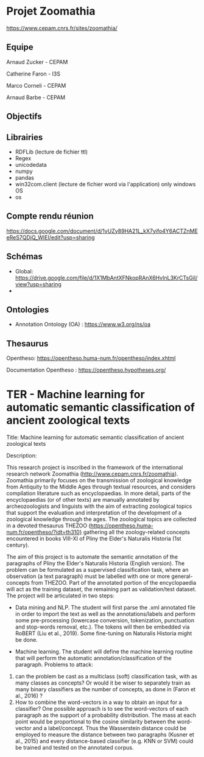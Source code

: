 # Projet Zoomathia

https://www.cepam.cnrs.fr/sites/zoomathia/

## Equipe

Arnaud Zucker - CEPAM

Catherine Faron - I3S

Marco Corneli - CEPAM

Arnaud Barbe - CEPAM



## Objectifs



## Librairies

- RDFLib (lecture de fichier ttl)
- Regex
- unicodedata
- numpy
- pandas
- win32com.client (lecture de fichier word via l'application) only windows OS
- os

## Compte rendu réunion

https://docs.google.com/document/d/1vUZy89HA21L_kX7yifo4Y6ACTZnMEeReS7QDjQ_WIEI/edit?usp=sharing

## Schémas

- Global: https://drive.google.com/file/d/1X1MbAntXFNkopRAnX6HvInL3KrCTsGiI/view?usp=sharing
- 



## Ontologies

- Annotation Ontology (OA) : https://www.w3.org/ns/oa

## Thesaurus

Opentheso: https://opentheso.huma-num.fr/opentheso/index.xhtml

Documentation Opentheso : https://opentheso.hypotheses.org/





# TER - Machine learning for automatic semantic classification of ancient zoological texts

Title: Machine learning for automatic semantic classification of ancient zoological texts

Description:

This research project is inscribed in the framework of the international research network Zoomathia (http://www.cepam.cnrs.fr/zoomathia). Zoomathia primarily focuses on the transmission of zoological knowledge from Antiquity to the Middle Ages through textual resources, and considers compilation literature such as encyclopaedias. In more detail, parts of the encyclopaedias (or of other texts) are manually annotated by archeozoologists and linguists with the aim of extracting zoological topics that support the evaluation and interpretation of the development of a zoological knowledge through the ages. The zoological topics are collected in a devoted thesaurus THEZOO (https://opentheso.huma-num.fr/opentheso/?idt=th310} gathering all the zoology-related concepts encountered in books VIII-XI of Pliny the Elder's Naturalis Historia (1st century).

The aim of this project is to automate the semantic annotation of the paragraphs of Pliny the Elder's Naturalis Historia (English version). The problem can be formulated as a supervised classification task, where an observation (a text paragraph) must be labelled with one or more general-concepts from THEZOO. Part of the annotated portion of the encyclopaedia will act as the training dataset, the remaining part as validation/test dataset. The project will be articulated in two steps:

- Data mining and NLP. The student will first parse the .xml annotated file in order to import the text as well as the annotations/labels
  and perform some pre-processing (lowercase conversion, tokenization, punctuation and stop-words removal, etc.). 
  The tokens will then be embedded via RoBERT (Liu et al., 2019). Some fine-tuning on Naturalis Historia might be done.

 - Machine learning. The student will define the machine learning routine that will perform the automatic annotation/classification
 of the paragraph. Problems to attack: 
 1) can the problem be cast as a multiclass (soft) classification task, with as many classes as concepts? Or would it be wiser to separately train as many binary classifiers as the number of concepts, as done in (Faron et al., 2016) ? 
 2) How to combine the word-vectors in a way to obtain an input for a classifier? One possible approach is to see the word-vectors of each paragraph as the support of a probability distribution. The mass at each point would be proportional to the cosine similarity between the word-vector and a label/concept. Thus the Wasserstein distance could be employed to measure the distance between two paragraphs (Kusner et al., 2015) and every distance-based classifier (e.g. KNN or SVM) could be trained and tested on the annotated corpus.